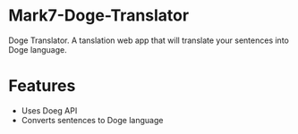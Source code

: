 # Mark7-Doge-Translator
Doge Translator. A tanslation web app that will translate your sentences into Doge language.

# Features 
<ul> 
<li>Uses Doeg API </li>
<li>Converts sentences to Doge language</li>
</ul>
